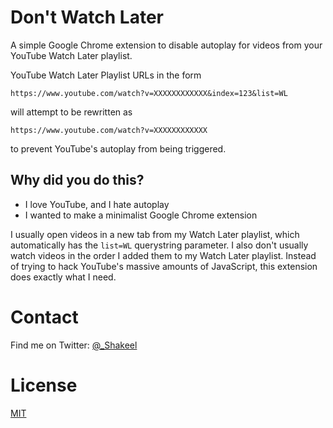 # Don't Watch Later

A simple Google Chrome extension to disable autoplay for videos from your YouTube Watch Later playlist.

YouTube Watch Later Playlist URLs in the form

`https://www.youtube.com/watch?v=XXXXXXXXXXXX&index=123&list=WL`

will attempt to be rewritten as

`https://www.youtube.com/watch?v=XXXXXXXXXXXX`

to prevent YouTube's autoplay from being triggered.

## Why did you do this?

* I love YouTube, and I hate autoplay
* I wanted to make a minimalist Google Chrome extension

I usually open videos in a new tab from my Watch Later playlist, which automatically has the `list=WL` querystring parameter. I also don't usually watch videos in the order I added them to my Watch Later playlist. Instead of trying to hack YouTube's massive amounts of JavaScript, this extension does exactly what I need.

# Contact

Find me on Twitter: [@_Shakeel](https://twitter.com/_shakeel)

# License

[MIT](LICENSE)
